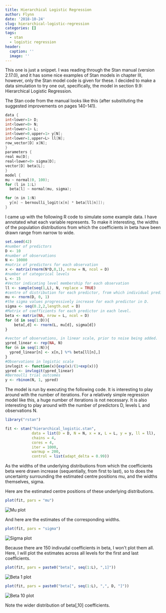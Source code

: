 ```yaml
---
title: Hierarchical Logistic Regression
author: Flynn
date: '2018-10-24'
slug: hierarchical-logistic-regression
categories: []
tags:
  - stan
  - logistic regression
header:
  caption: ''
  image: ''
---
```


This one is just a snippet. I was reading through the Stan manual (version 2.17.0), and it has some nice examples of Stan models in chapter III, however, only the Stan model code is given for these. I decided to make a data simulation to try one out, specifically, the model in section 9.9: Hierarchical Logistic Regression.

The Stan  code from the manual looks like this (after substituting the suggested improvements on pages 140-141). 

```cpp
data {
int<lower=1> D;
int<lower=0> N;
int<lower=1> L;
int<lower=0,upper=1> y[N];
int<lower=1,upper=L> ll[N];
row_vector[D] x[N];
}
parameters {
real mu[D];
real<lower=0> sigma[D];
vector[D] beta[L];
}
model {
mu ~ normal(0, 100);
for (l in 1:L)
  beta[l] ~ normal(mu, sigma);

for (n in 1:N)
  y[n] ~ bernoulli_logit(x[n] * beta[ll[n]]);
}
```
I came up with the following R code to simulate some example data. I have annotated what each variable represents. To make it interesting, the widths of the population distributions from which the coefficients in beta have been drawn range from narrow to wide.

```r
set.seed(42)
#number of predictors
D <- 10
#number of observations
N <- 10000
#matrix of predictors for each observation
x <- matrix(rnorm(N*D,0,1), nrow = N, ncol = D)
#number of categorical levels
L <- 15
#Vector indicating level membership for each observation
ll <- sample(seq(1,L), N, replace = TRUE)
#centre of distribution for each predictor, from which individual predictors are drawn for each level
mu <- rnorm(D, 0, 1)
#the sigma values progressively increase for each predictor in D.
sigma <- seq(0.2,2,length.out = D)
#Matrix of coefficients for each predictor in each level.
beta <- matrix(NA, nrow = L, ncol = D)
for (d in seq(1:D)){
    beta[,d] <- rnorm(L, mu[d], sigma[d])
}

#vector of observations, in linear scale, prior to noise being added.
ypred_linear <- rep(NA, N)
for (n in seq(1:N)){
  ypred_linear[n] <- x[n,] %*% beta[ll[n],]
}
#Observations in logistic scale
invlogit <- function(x){exp(x)/(1+exp(x))}
ypred <- invlogit(ypred_linear)
#Bernoulli trial outcomes
y <- rbinom(N, 1, ypred)
```

The model is run by executing the following code. It is interesting to play around with the number of iterations. For a relatively simple regression model like this, a huge number of iterations is not necessary. It is also interesting to play around with the number of predictors D, levels L and observations N.

```r
library("rstan")

fit <- stan("hierarchical_logistic.stan", 
            data = list(D = D, N = N, x = x, L = L, y = y, ll = ll),
            chains = 4, 
            cores = 4, 
            iter = 1000, 
            warmup = 200, 
            control = list(adapt_delta = 0.99))

```

As the widths of the underlying distributions from which the coefficients beta were drawn increase (sequentially, from first to last), so to does the uncertainty surrounding the estimated centre positions mu, and the widths themselves, sigma.

Here are the estimated centre positions of these underlying distributions.
```r
plot(fit, pars = "mu")
```
 
![Mu plot](/img/mu_plot.png)


And here are the estimates of the corresponding widths.

```r
plot(fit, pars = "sigma")
```

![Sigma plot](/img/sigma_plot.png)

Because there are 150 indivudal coefficients in beta, I won't plot them all. Here, I will plot the estimates across all levels for the first and last coefficients.

```r
plot(fit, pars = paste0("beta[", seq(1:L), ",1]"))
```
![Beta 1 plot](/img/beta1plot.png)


```r
plot(fit, pars = paste0("beta[", seq(1:L), ",", D, "]"))
```

![Beta 10 plot](/img/beta10plot.png)

Note the wider distribution of beta[,10] coefficients.
